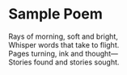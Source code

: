 # Sample Poem

Rays of morning, soft and bright,  
Whisper words that take to flight.  
Pages turning, ink and thought—  
Stories found and stories sought.